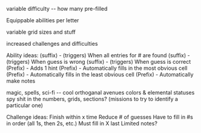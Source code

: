 variable difficulty -- how many pre-filled

Equippable abilities per letter

variable grid sizes and stuff

increased challenges and difficulties

Ability ideas:
(suffix) - (triggers) When all entries for # are found
(suffix) - (triggers) When guess is wrong
(suffix) - (triggers) When guess is correct
(Prefix) - Adds 1 hint
(Prefix) - Automatically fills in the most obvious cell
(Prefix) - Automatically fills in the least obvious cell
(Prefix) - Automatically make notes
$$$$

magic, spells, sci-fi -- cool orthoganal avenues
colors & elemental statuses
spy shit in the numbers, grids, sections? (missions to try to identify a particular one)

Challenge ideas:
Finish within x time
Reduce # of guesses
Have to fill in #s in order (all 1s, then 2s, etc.)
Must fill in X last
Limited notes?
